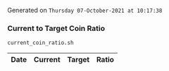 Generated on `Thursday 07-October-2021 at 10:17:38`

### Current to Target Coin Ratio
`current_coin_ratio.sh`

Date|Current|Target|Ratio
---|---|---|---

